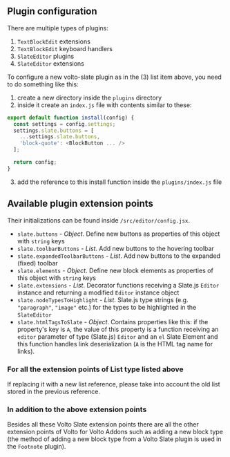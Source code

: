 ## Plugin configuration

There are multiple types of plugins:

1. `TextBlockEdit` extensions
2. `TextBlockEdit` keyboard handlers
3. `SlateEditor` plugins
4. `SlateEditor` extensions

To configure a new volto-slate plugin as in the (3) list item above, you need to do something like this:

1. create a new directory inside the `plugins` directory
2. inside it create an `index.js` file with contents similar to these:

```js
export default function install(config) {
  const settings = config.settings;
  settings.slate.buttons = [
    ...settings.slate.buttons,
    'block-quote': <BlockButton ... />
  ];

  return config;
}
```

3. add the reference to this install function inside the `plugins/index.js` file

## Available plugin extension points

Their initializations can be found inside `/src/editor/config.jsx`.

- `slate.buttons` - _Object_. Define new buttons as properties of this object with `string` keys
- `slate.toolbarButtons` - _List_. Add new buttons to the hovering toolbar
- `slate.expandedToolbarButtons` - _List_. Add new buttons to the expanded (fixed) toolbar
- `slate.elements` - _Object_. Define new block elements as properties of this object with `string` keys
- `slate.extensions` - _List_. Decorator functions receiving a Slate.js `Editor` instance and returning a modified `Editor` instance object
- `slate.nodeTypesToHighlight` - _List_. Slate.js type strings (e.g. `"paragraph"`, `"image"` etc.) for the types to be highlighted in the `SlateEditor`
- `slate.htmlTagsToSlate` - _Object_. Contains properties like this: if the property's key is `A`, the value of this property is a function receiving an `editor` parameter of type (Slate.js) `Editor` and an `el` Slate Element and this function handles link deserialization (`A` is the HTML tag name for links).

### For all the extension points of List type listed above

If replacing it with a new list reference, please take into account the old list stored in the previous reference.

### In addition to the above extension points

Besides all these Volto Slate extension points there are all the other extension points of Volto for Volto Addons such as adding a new block type (the method of adding a new block type from a Volto Slate plugin is used in the `Footnote` plugin).
